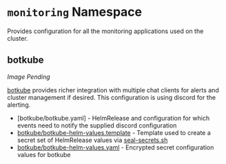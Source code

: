 # `monitoring` Namespace

Provides configuration for all the monitoring applications used on the cluster.

## botkube

_Image Pending_

[botkube](https://www.botkube.io/) provides richer integration with multiple chat clients for alerts and cluster management if desired. This configuration is using discord for the alerting.

  * [botkube/botkube.yaml] - HelmRelease and configuration for which events need to notify the supplied discord configuration
  * [botkube/botkube-helm-values.template](botkube/botkube-helm-values.template) - Template used to create a secret set of HelmRelease values via [seal-secrets.sh](/setup/seal-secrets.sh)
  * [botkube/botkube-helm-values.yaml](botkube/botkube-helm-values.yaml) - Encrypted secret configuration values for botkube